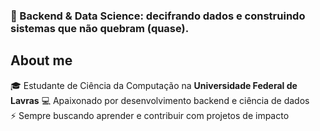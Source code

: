 ### 🚀 Backend & Data Science: decifrando dados e construindo sistemas que não quebram (quase).

## About me

🎓 Estudante de Ciência da Computação na **Universidade Federal de Lavras**
💻 Apaixonado por desenvolvimento backend e ciência de dados  
⚡ Sempre buscando aprender e contribuir com projetos de impacto
